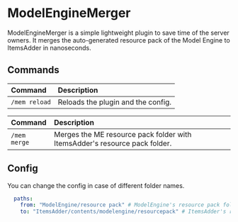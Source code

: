 
# ModelEngineMerger

ModelEngineMerger is a simple lightweight plugin to save time of the server owners. It merges the auto-generated resource pack of the Model Engine to ItemsAdder in nanoseconds.




## Commands

| Command | Description 
| :-------- | :------------------------- |
| `/mem reload` | Reloads the plugin and the config. |

| Command | Description 
| :-------- | :------------------------- |
| `/mem merge` | Merges the ME resource pack folder with ItemsAdder's resource pack folder. |


## Config

You can change the config in case of different folder names.

```yml
  paths:
    from: "ModelEngine/resource pack" # ModelEngine's resource pack folder path
    to: "ItemsAdder/contents/modelengine/resourcepack" # ItemsAdder's resource pack file
```
